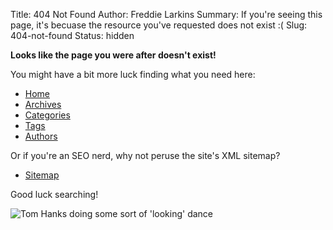 Title: 404 Not Found
Author: Freddie Larkins
Summary: If you're seeing this page, it's becuase the resource you've requested does not exist :(
Slug: 404-not-found
Status: hidden

**Looks like the page you were after doesn't exist!**

You might have a bit more luck finding what you need here:

- [Home](/)
- [Archives](/archives.html)
- [Categories](/categories.html)
- [Tags](/tags.html)
- [Authors](/authors.html)

Or if you're an SEO nerd, why not peruse the site's XML sitemap?

- [Sitemap](/sitemap.xml)

Good luck searching!

![Tom Hanks doing some sort of 'looking' dance](/images/gifs/tom-hanks-searching.gif)